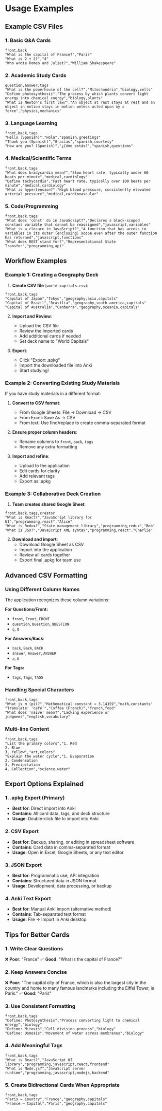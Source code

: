 # Usage Examples

## Example CSV Files

### 1. Basic Q&A Cards
```csv
front,back
"What is the capital of France?","Paris"
"What is 2 + 2?","4"
"Who wrote Romeo and Juliet?","William Shakespeare"
```

### 2. Academic Study Cards
```csv
question,answer,tags
"What is the powerhouse of the cell?","Mitochondria","biology,cells"
"Define photosynthesis","The process by which plants convert light energy into chemical energy","biology,plants"
"What is Newton's first law?","An object at rest stays at rest and an object in motion stays in motion unless acted upon by a force","physics,mechanics"
```

### 3. Language Learning
```csv
front,back,tags
"Hello (Spanish)","Hola","spanish,greetings"
"Thank you (Spanish)","Gracias","spanish,courtesy"
"How are you? (Spanish)","¿Cómo estás?","spanish,questions"
```

### 4. Medical/Scientific Terms
```csv
front,back,tags
"What does bradycardia mean?","Slow heart rate, typically under 60 beats per minute","medical,cardiology"
"Define tachycardia","Fast heart rate, typically over 100 beats per minute","medical,cardiology"
"What is hypertension?","High blood pressure, consistently elevated arterial pressure","medical,cardiovascular"
```

### 5. Code/Programming
```csv
front,back,tags
"What does 'const' do in JavaScript?","Declares a block-scoped constant variable that cannot be reassigned","javascript,variables"
"What is a closure in JavaScript?","A function that has access to variables in its outer (enclosing) scope even after the outer function has returned","javascript,functions"
"What does REST stand for?","Representational State Transfer","programming,api"
```

## Workflow Examples

### Example 1: Creating a Geography Deck

1. **Create CSV file** (`world-capitals.csv`):
```csv
front,back,tags
"Capital of Japan","Tokyo","geography,asia,capitals"
"Capital of Brazil","Brasília","geography,south-america,capitals"
"Capital of Australia","Canberra","geography,oceania,capitals"
```

2. **Import and Review**:
   - Upload the CSV file
   - Review the imported cards
   - Add additional cards if needed
   - Set deck name to "World Capitals"

3. **Export**:
   - Click "Export .apkg"
   - Import the downloaded file into Anki
   - Start studying!

### Example 2: Converting Existing Study Materials

If you have study materials in a different format:

1. **Convert to CSV format**:
   - From Google Sheets: File → Download → CSV
   - From Excel: Save As → CSV
   - From text: Use find/replace to create comma-separated format

2. **Ensure proper column headers**:
   - Rename columns to `front`, `back`, `tags`
   - Remove any extra formatting

3. **Import and refine**:
   - Upload to the application
   - Edit cards for clarity
   - Add relevant tags
   - Export as .apkg

### Example 3: Collaborative Deck Creation

1. **Team creates shared Google Sheet**:
```csv
front,back,tags,creator
"What is React?","JavaScript library for UI","programming,react","Alice"
"What is Redux?","State management library","programming,redux","Bob"
"What is JSX?","JavaScript XML syntax","programming,react","Charlie"
```

2. **Download and import**:
   - Download Google Sheet as CSV
   - Import into the application
   - Review all cards together
   - Export final .apkg for team use

## Advanced CSV Formatting

### Using Different Column Names
The application recognizes these column variations:

**For Questions/Front:**
- `front`, `Front`, `FRONT`
- `question`, `Question`, `QUESTION`
- `q`, `Q`

**For Answers/Back:**
- `back`, `Back`, `BACK`
- `answer`, `Answer`, `ANSWER`
- `a`, `A`

**For Tags:**
- `tags`, `Tags`, `TAGS`

### Handling Special Characters
```csv
front,back,tags
"What is π (pi)?","Mathematical constant ≈ 3.14159","math,constants"
"Translate: 'café'","Coffee (French)","french,food"
"What does 'naïve' mean?","Lacking experience or judgment","english,vocabulary"
```

### Multi-line Content
```csv
front,back,tags
"List the primary colors","1. Red
2. Blue  
3. Yellow","art,colors"
"Explain the water cycle","1. Evaporation
2. Condensation
3. Precipitation
4. Collection","science,water"
```

## Export Options Explained

### 1. .apkg Export (Primary)
- **Best for**: Direct import into Anki
- **Contains**: All card data, tags, and deck structure
- **Usage**: Double-click file to import into Anki

### 2. CSV Export
- **Best for**: Backup, sharing, or editing in spreadsheet software
- **Contains**: Card data in comma-separated format
- **Usage**: Open in Excel, Google Sheets, or any text editor

### 3. JSON Export
- **Best for**: Programmatic use, API integration
- **Contains**: Structured data in JSON format
- **Usage**: Development, data processing, or backup

### 4. Anki Text Export
- **Best for**: Manual Anki import (alternative method)
- **Contains**: Tab-separated text format
- **Usage**: File → Import in Anki desktop

## Tips for Better Cards

### 1. Write Clear Questions
❌ **Poor**: "France"
✅ **Good**: "What is the capital of France?"

### 2. Keep Answers Concise
❌ **Poor**: "The capital city of France, which is also the largest city in the country and home to many famous landmarks including the Eiffel Tower, is Paris."
✅ **Good**: "Paris"

### 3. Use Consistent Formatting
```csv
front,back,tags
"Define: Photosynthesis","Process converting light to chemical energy","biology"
"Define: Mitosis","Cell division process","biology"
"Define: Osmosis","Movement of water across membranes","biology"
```

### 4. Add Meaningful Tags
```csv
front,back,tags
"What is React?","JavaScript UI library","programming,javascript,react,frontend"
"What is Node.js?","JavaScript server runtime","programming,javascript,nodejs,backend"
```

### 5. Create Bidirectional Cards When Appropriate
```csv
front,back,tags
"Paris → Country","France","geography,capitals"
"France → Capital","Paris","geography,capitals"
```
